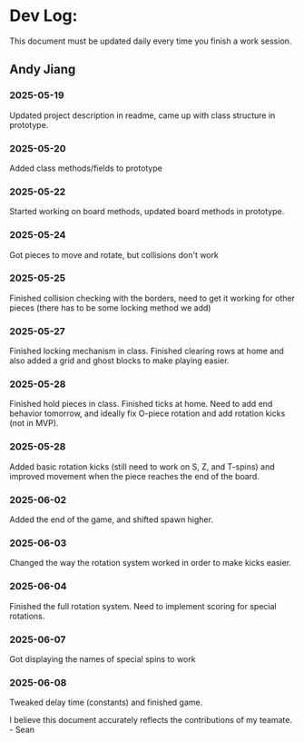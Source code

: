 # Dev Log:

This document must be updated daily every time you finish a work session.

## Andy Jiang

### 2025-05-19
Updated project description in readme, came up with class structure in prototype.

### 2025-05-20
Added class methods/fields to prototype

### 2025-05-22
Started working on board methods, updated board methods in prototype.

### 2025-05-24
Got pieces to move and rotate, but collisions don't work

### 2025-05-25
Finished collision checking with the borders, need to get it working for other pieces (there has to be some locking method we add)

### 2025-05-27
Finished locking mechanism in class. Finished clearing rows at home and also added a grid and ghost blocks to make playing easier.

### 2025-05-28
Finished hold pieces in class. Finished ticks at home. Need to add end behavior tomorrow, and ideally fix O-piece rotation and add rotation kicks (not in MVP).

### 2025-05-28
Added basic rotation kicks (still need to work on S, Z, and T-spins) and improved movement when the piece reaches the end of the board.

### 2025-06-02
Added the end of the game, and shifted spawn higher.

### 2025-06-03
Changed the way the rotation system worked in order to make kicks easier.

### 2025-06-04
Finished the full rotation system. Need to implement scoring for special rotations.

### 2025-06-07
Got displaying the names of special spins to work

### 2025-06-08
Tweaked delay time (constants) and finished game.

I believe this document accurately reflects the contributions of my teamate. - Sean